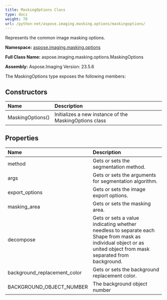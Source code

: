 ```yaml
---
title: MaskingOptions Class
type: docs
weight: 70
url: /python-net/aspose.imaging.masking.options/maskingoptions/
---
```


Represents the common image masking options.

**Namespace:** [aspose.imaging.masking.options](/imaging/python-net/aspose.imaging.masking.options/)

**Full Class Name:** aspose.imaging.masking.options.MaskingOptions

**Assembly:**  Aspose.Imaging Version: 23.5.6

The MaskingOptions type exposes the following members:
## **Constructors**
|**Name**|**Description**|
| :- | :- |
|MaskingOptions()|Initializes a new instance of the MaskingOptions class|
## **Properties**
|**Name**|**Description**|
| :- | :- |
|method|Gets or sets the segmentation method.|
|args|Gets or sets the arguments for segmentation algorithm.|
|export_options|Gets or sets the image export options.|
|masking_area|Gets or sets the masking area.|
|decompose|Gets or sets a value indicating whether<br/>            needless to separate each Shape from mask as individual object or as united object from mask separated from background.|
|background_replacement_color|Gets or sets the background replacement color.|
|BACKGROUND_OBJECT_NUMBER|The background object number|
